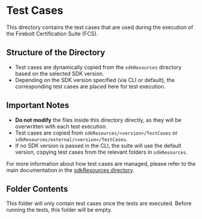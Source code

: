 # Test Cases

This directory contains the test cases that are used during the execution of the Firebolt Certification Suite (FCS).

## Structure of the Directory

- Test cases are dynamically copied from the `sdkResources` directory based on the selected SDK version.
- Depending on the SDK version specified (via CLI or default), the corresponding test cases are placed here for test execution.

## Important Notes

- **Do not modify** the files inside this directory directly, as they will be overwritten with each test execution.
- Test cases are copied from `sdkResources/<version>/TestCases` or `sdkResources/external/<version>/TestCases`.
- If no SDK version is passed in the CLI, the suite will use the default version, copying test cases from the relevant folders in `sdkResources`.

For more information about how test cases are managed, please refer to the main documentation in the [sdkResources directory](../../sdkResources/README.md).

## Folder Contents

This folder will only contain test cases once the tests are executed. Before running the tests, this folder will be empty.